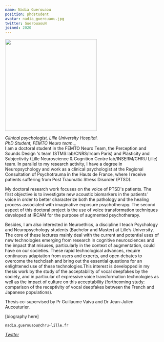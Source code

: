 ```yaml
---
name: Nadia Guerouaou
position: phdstudent
avatar: nadia_guerouaou.jpg
twitter: GuerouaouN
joined: 2020
---
```


<img width="300" src="{{site.baseurl}}/images/people/{{page.avatar}}" data-action="zoom">

_Clinical psychologist, Lille University Hospital._<br>
_PhD Student, FEMTO Neuro team_._<br>
I am a doctoral student in the FEMTO Neuro Team, the Perception and Sounds Design 's team (STMS lab/CNRS/Ircam Paris) and Plasticity and Subjectivity (Lille Neuroscience & Cognition Centre lab/INSERM/CHRU Lille) team. In parallel to my research activity, I have a degree in Neuropsychology and work as a clinical psychologist at the Regional Consultation of Psychotrauma in the Hauts de France, where I receive patients suffering from Post Traumatic Stress Disorder (PTSD).

My doctoral research work focuses on the voice of PTSD's patients. The first objective is to investigate new acoustic biomarkers in the patients' voice in order to better characterize both the pathology and the healing process associated with imaginative exposure psychotherapy. The second aspect of this doctoral project is the use of voice transformation techniques developed at IRCAM for the purpose of augmented psychotherapy. 

Besides, I am also interested in Neuroethics, a discipline I teach Psychology and Neuropsychology students (Bachelor and Master) at Lille’s University. The core of these lectures mainly deal with the current and potential uses of new technologies emerging from research in cognitive neurosciences and the impact that misuses, particularly in the context of augmentation, could have on our societies. These rapid technological advances, require continuous adaptation from users and experts, and open debates to overcome the techclash and bring out the essential questions for an enlightened use of these technologies.This interest is developped in my thesis work by the study of the acceptability of vocal deepfakes by the society, and in particular of expressive voice transformation technologies as well as the impact of culture on this acceptability (forthcoming study: comparison of the receptivity of vocal deepfakes between the French and Japanese populations).

Thesis co-supervised by Pr Guillaume Vaiva and Dr Jean-Julien Aucouturier. <br> 

[biography here]

<i class="fa fa-envelope-o"></i> `nadia.guerouaou@chru-lille.fr` <br>
<!-- <i class="fa fa-bar-chart-o" /> [Google Scholar](https://scholar.google.com/citations?user=jnST06UAAAAJ) <br> -->
<i class="fa fa-twitter" /> [Twitter](https://twitter.com/{{page.twitter}}) <br>

